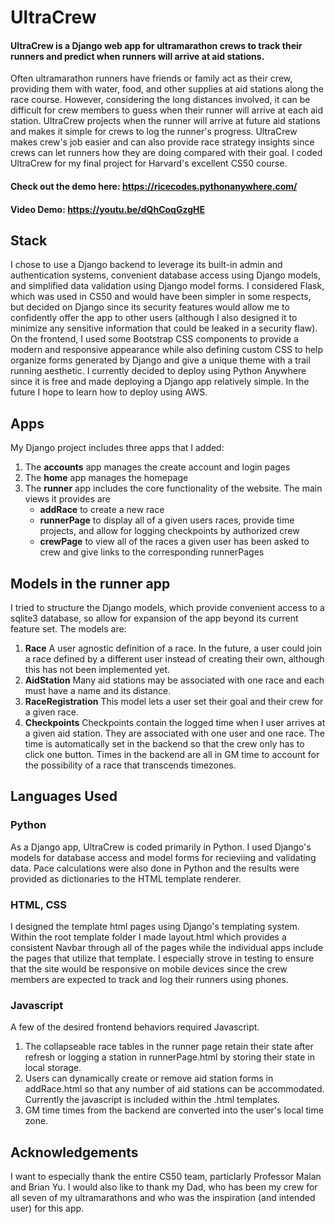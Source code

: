 # UltraCrew
#### UltraCrew is a Django web app for ultramarathon crews to track their runners and predict when runners will arrive at aid stations.
Often ultramarathon runners have friends or family act as their crew, providing them with water, food, and other supplies at aid stations along the race course. However, considering the long distances involved, it can be difficult for crew members to guess when their runner will arrive at each aid station. UltraCrew projects when the runner will arrive at future aid stations and makes it simple for crews to log the runner's progress. UltraCrew makes crew's job easier and can also provide race strategy insights since crews can let runners how they are doing compared with their goal.
I coded UltraCrew for my final project for Harvard's excellent CS50 course.
#### Check out the demo here: https://ricecodes.pythonanywhere.com/
#### Video Demo: https://youtu.be/dQhCoqGzgHE

## Stack
I chose to use a Django backend to leverage its built-in admin and authentication systems, convenient database access using Django models, and simplified data validation using Django model forms. I considered Flask, which was used in CS50 and would have been simpler in some respects, but decided on Django since its security features would allow me to confidently offer the app to other users (although I also designed it to minimize any sensitive information that could be leaked in a security flaw). On the frontend, I used some Bootstrap CSS components to provide a modern and responsive appearance while also defining custom CSS to help organize forms generated by Django and give a unique theme with a trail running aesthetic. I currently decided to deploy using Python Anywhere since it is free and made deploying a Django app relatively simple. In the future I hope to learn how to deploy using AWS.

## Apps
My Django project includes three apps that I added:
1. The **accounts** app manages the create account and login pages
2. The **home** app manages the homepage
3. The **runner** app includes the core functionality of the website. The main views it provides are
   - **addRace** to create a new race
   - **runnerPage** to display all of a given users races, provide time projects, and allow for logging checkpoints by authorized crew
   - **crewPage** to view all of the races a given user has been asked to crew and give links to the corresponding runnerPages

## Models in the runner app
I tried to structure the Django models, which provide convenient access to a sqlite3 database, so allow for expansion of the app beyond its current feature set. The models are:
1. **Race** A user agnostic definition of a race. In the future, a user could join a race defined by a different user instead of creating their own, although this has not been implemented yet.
2. **AidStation** Many aid stations may be associated with one race and each must have a name and its distance.
3. **RaceRegistration** This model lets a user set their goal and their crew for a given race.
4. **Checkpoints** Checkpoints contain the logged time when I user arrives at a given aid station. They are associated with one user and one race. The time is automatically set in the backend so that the crew only has to click one button. Times in the backend are all in GM time to account for the possibility of a race that transcends timezones.

## Languages Used
### Python
As a Django app, UltraCrew is coded primarily in Python. I used Django's models for database access and model forms for recieviing and validating data. Pace calculations were also done in Python and the results were provided as dictionaries to the HTML template renderer.
### HTML, CSS
I designed the template html pages using Django's templating system. Within the root template folder I made layout.html which provides a consistent Navbar through all of the pages while the individual apps include the pages that utilize that template. I especially strove in testing to ensure that the site would be responsive on mobile devices since the crew members are expected to track and log their runners using phones.
### Javascript
A few of the desired frontend behaviors required Javascript. 
1. The collapseable race tables in the runner page retain their state after refresh or logging a station in runnerPage.html by storing their state in local storage.
2. Users can dynamically create or remove aid station forms in addRace.html so that any number of aid stations can be accommodated.
Currently the javascript is included within the .html templates.
3. GM time times from the backend are converted into the user's local time zone.
## Acknowledgements
I want to especially thank the entire CS50 team, particlarly Professor Malan and Brian Yu. I would also like to thank my Dad, who has been my crew for all seven of my ultramarathons and who was the inspiration (and intended user) for this app.
